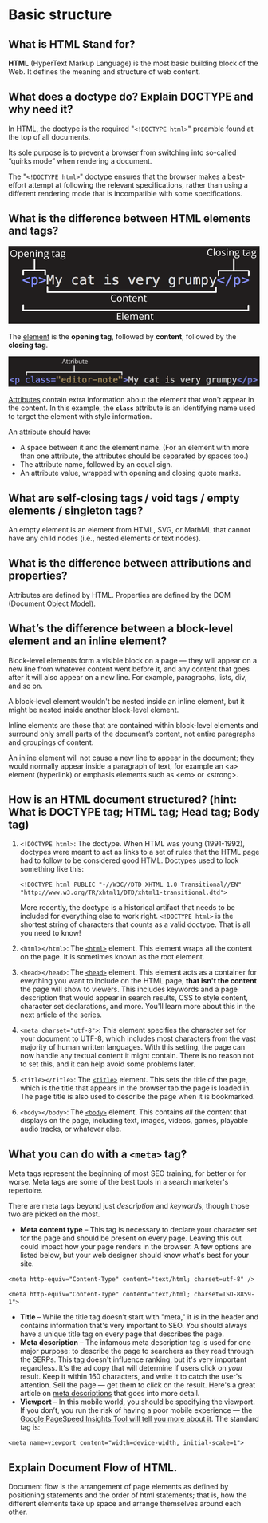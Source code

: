 # Basic structure

## What is HTML Stand for?

**HTML** \(HyperText Markup Language\) is the most basic building block of the Web. It defines the meaning and structure of web content. 

## What does a doctype do? Explain DOCTYPE and why need it?

In HTML, the doctype is the required "`<!DOCTYPE html>`" preamble found at the top of all documents. 

Its sole purpose is to prevent a browser from switching into so-called “quirks mode” when rendering a document.

The "`<!DOCTYPE html>`" doctype ensures that the browser makes a best-effort attempt at following the relevant specifications, rather than using a different rendering mode that is incompatible with some specifications.

## What is the difference between HTML elements and tags?

![The anatomy of the element](../../.gitbook/assets/image.png)

The [element](https://developer.mozilla.org/en-US/docs/Learn/HTML/Introduction_to_HTML/Getting_started#Anatomy_of_an_HTML_element) is the **opening tag**, followed by **content**, followed by the **closing tag**.

![Elements can also have attributes](../../.gitbook/assets/image%20%282%29.png)

[Attributes](https://developer.mozilla.org/en-US/docs/Learn/HTML/Introduction_to_HTML/Getting_started#Attributes) contain extra information about the element that won't appear in the content. In this example, the **`class`** attribute is an identifying name used to target the element with style information.

An attribute should have:

* A space between it and the element name. \(For an element with more than one attribute, the attributes should be separated by spaces too.\)
* The attribute name, followed by an equal sign.
* An attribute value, wrapped with opening and closing quote marks.

## What are self-closing tags / void tags / empty elements / singleton tags?

An empty element is an element from HTML, SVG, or MathML that cannot have any child nodes \(i.e., nested elements or text nodes\).

## What is the difference between attributions and properties?

Attributes are defined by HTML. Properties are defined by the DOM \(Document Object Model\).

## What’s the difference between a block-level element and an inline element?

Block-level elements form a visible block on a page — they will appear on a new line from whatever content went before it, and any content that goes after it will also appear on a new line. For example, paragraphs, lists, div, and so on.

A block-level element wouldn't be nested inside an inline element, but it might be nested inside another block-level element.

Inline elements are those that are contained within block-level elements and surround only small parts of the document’s content, not entire paragraphs and groupings of content. 

An inline element will not cause a new line to appear in the document; they would normally appear inside a paragraph of text, for example an &lt;a&gt; element \(hyperlink\) or emphasis elements such as &lt;em&gt; or &lt;strong&gt;.

## How is an HTML document structured? \(hint: What is DOCTYPE tag; HTML tag; Head tag; Body tag\)

1. `<!DOCTYPE html>`: The doctype. When HTML was young \(1991-1992\), doctypes were meant to act as links to a set of rules that the HTML page had to follow to be considered good HTML. Doctypes used to look something like this:

   ```text
   <!DOCTYPE html PUBLIC "-//W3C//DTD XHTML 1.0 Transitional//EN"
   "http://www.w3.org/TR/xhtml1/DTD/xhtml1-transitional.dtd">
   ```

   More recently, the doctype is a historical artifact that needs to be included for everything else to work right. `<!DOCTYPE html>` is the shortest string of characters that counts as a valid doctype. That is all you need to know!

2. `<html></html>`: The [`<html>`](https://developer.mozilla.org/en-US/docs/Web/HTML/Element/html) element. This element wraps all the content on the page. It is sometimes known as the root element.
3. `<head></head>`: The [`<head>`](https://developer.mozilla.org/en-US/docs/Web/HTML/Element/head) element. This element acts as a container for eveything you want to include on the HTML page, **that isn't the content** the page will show to viewers. This includes keywords and a page description that would appear in search results, CSS to style content, character set declarations, and more. You'll learn more about this in the next article of the series.
4. `<meta charset="utf-8">`: This element specifies the character set for your document to UTF-8, which includes most characters from the vast majority of human written languages. With this setting, the page can now handle any textual content it might contain. There is no reason not to set this, and it can help avoid some problems later.
5. `<title></title>`: The [`<title>`](https://developer.mozilla.org/en-US/docs/Web/HTML/Element/title) element. This sets the title of the page, which is the title that appears in the browser tab the page is loaded in. The page title is also used to describe the page when it is bookmarked.
6. `<body></body>`: The [`<body>`](https://developer.mozilla.org/en-US/docs/Web/HTML/Element/body) element. This contains _all_ the content that displays on the page, including text, images, videos, games, playable audio tracks, or whatever else.

## What you can do with a `<meta>` tag?

Meta tags represent the beginning of most SEO training, for better or for worse. Meta tags are some of the best tools in a search marketer's repertoire.

There are meta tags beyond just _description_ and _keywords_, though those two are picked on the most. 

* **Meta content type** – This tag is necessary to declare your character set for the page and should be present on every page. Leaving this out could impact how your page renders in the browser. A few options are listed below, but your web designer should know what's best for your site.

```text
<meta http-equiv="Content-Type" content="text/html; charset=utf-8" />
```

```text
<meta http-equiv="Content-Type" content="text/html; charset=ISO-8859-1">
```

* **Title** – While the title tag doesn’t start with "meta," it _is_ in the header and contains information that's very important to SEO. You should always have a unique title tag on every page that describes the page.
* **Meta description** – The infamous meta description tag is used for one major purpose: to describe the page to searchers as they read through the SERPs. This tag doesn't influence ranking, but it's very important regardless. It's the ad copy that will determine if users click on _your_ result. Keep it within 160 characters, and write it to catch the user's attention. Sell the page — get them to click on the result. Here's a great article on [meta descriptions](https://moz.com/learn/seo/meta-description) that goes into more detail.
* **Viewport** – In this mobile world, you should be specifying the viewport. If you don’t, you run the risk of having a poor mobile experience — the [Google PageSpeed Insights Tool will tell you more about it](https://developers.google.com/speed/docs/insights/ConfigureViewport). The standard tag is:

```text
<meta name=viewport content="width=device-width, initial-scale=1">
```

## Explain Document Flow of HTML.

Document flow is the arrangement of page elements as defined by positioning statements and the order of html statements; that is, how the different elements take up space and arrange themselves around each other.

